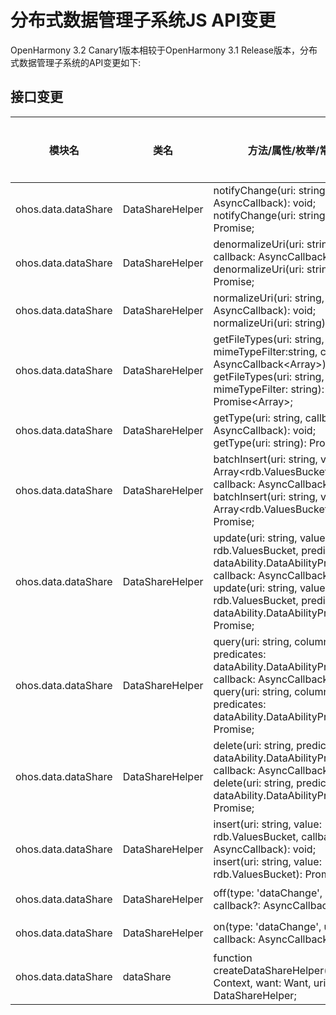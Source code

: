 # 分布式数据管理子系统JS API变更

OpenHarmony 3.2 Canary1版本相较于OpenHarmony 3.1 Release版本，分布式数据管理子系统的API变更如下:

## 接口变更

| 模块名 | 类名 | 方法/属性/枚举/常量 | 变更类型 |
|---|---|---|---|
| ohos.data.dataShare | DataShareHelper | notifyChange(uri: string, callback: AsyncCallback<void>): void;<br>notifyChange(uri: string): Promise<void>; | 新增 |
| ohos.data.dataShare | DataShareHelper | denormalizeUri(uri: string, callback: AsyncCallback<string>): void;<br>denormalizeUri(uri: string): Promise<string>; | 新增 |
| ohos.data.dataShare | DataShareHelper | normalizeUri(uri: string, callback: AsyncCallback<string>): void;<br>normalizeUri(uri: string): Promise<string>; | 新增 |
| ohos.data.dataShare | DataShareHelper | getFileTypes(uri: string,  mimeTypeFilter:string, callback: AsyncCallback<Array<string>>): void;<br>getFileTypes(uri: string,  mimeTypeFilter: string): Promise<Array<string>>; | 新增 |
| ohos.data.dataShare | DataShareHelper | getType(uri: string, callback: AsyncCallback<string>): void;<br>getType(uri: string): Promise<string>; | 新增 |
| ohos.data.dataShare | DataShareHelper | batchInsert(uri: string, values: Array<rdb.ValuesBucket>, callback: AsyncCallback<number>): void;<br>batchInsert(uri: string, values: Array<rdb.ValuesBucket>): Promise<number>; | 新增 |
| ohos.data.dataShare | DataShareHelper | update(uri: string, value: rdb.ValuesBucket, predicates: dataAbility.DataAbilityPredicates, callback: AsyncCallback<number>): void;<br>update(uri: string, value: rdb.ValuesBucket, predicates: dataAbility.DataAbilityPredicates): Promise<number>; | 新增 |
| ohos.data.dataShare | DataShareHelper | query(uri: string, columns: Array<string>, predicates: dataAbility.DataAbilityPredicates, callback: AsyncCallback<ResultSet>): void;<br>query(uri: string, columns: Array<string>, predicates: dataAbility.DataAbilityPredicates): Promise<ResultSet>; | 新增 |
| ohos.data.dataShare | DataShareHelper | delete(uri: string, predicates: dataAbility.DataAbilityPredicates, callback: AsyncCallback<number>): void;<br>delete(uri: string, predicates: dataAbility.DataAbilityPredicates): Promise<number>; | 新增 |
| ohos.data.dataShare | DataShareHelper | insert(uri: string, value: rdb.ValuesBucket, callback: AsyncCallback<number>): void;<br>insert(uri: string, value: rdb.ValuesBucket): Promise<number>; | 新增 |
| ohos.data.dataShare | DataShareHelper | off(type: 'dataChange', uri: string, callback?: AsyncCallback<void>): void; | 新增 |
| ohos.data.dataShare | DataShareHelper | on(type: 'dataChange', uri: string, callback: AsyncCallback<void>): void; | 新增 |
| ohos.data.dataShare | dataShare | function createDataShareHelper(context: Context, want: Want, uri: string): DataShareHelper; | 新增 |
